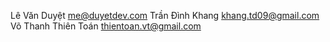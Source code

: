 Lê Văn Duyệt me@duyetdev.com
Trần Đình Khang khang.td09@gmail.com
Võ Thanh Thiên Toán thientoan.vt@gmail.com

